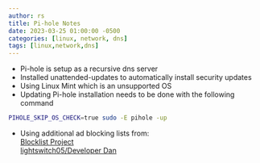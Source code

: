 ```yaml
---
author: rs
title: Pi-hole Notes
date: 2023-03-25 01:00:00 -0500 
categories: [linux, network, dns]
tags: [linux,network,dns] 
---
```



* Pi-hole is setup as a recursive dns server
* Installed unattended-updates to automatically install security updates
* Using Linux Mint which is an unsupported OS
* Updating Pi-hole installation needs to be done with the following command

```bash
PIHOLE_SKIP_OS_CHECK=true sudo -E pihole -up
``` 
* Using additional ad blocking lists from:  
[Blocklist Project](https://github.com/blocklistproject/Lists)  
[lightswitch05/Developer Dan](https://github.com/lightswitch05/hosts)